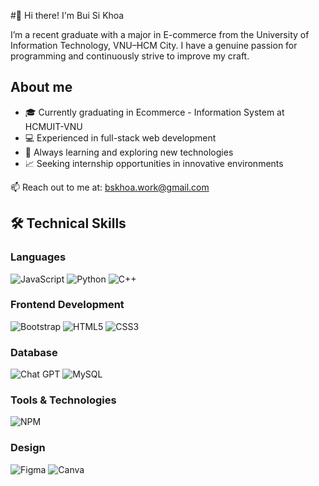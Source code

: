 #👋 Hi there! I'm Bui Si Khoa

I’m a recent graduate with a major in E-commerce from the University of Information Technology, VNU–HCM City.  I have a genuine passion for programming and continuously strive to improve my craft.
  
## About me

- 🎓 Currently graduating in Ecommerce - Information System at HCMUIT-VNU
- 💻 Experienced in full-stack web development
- 🌱 Always learning and exploring new technologies
- 📈 Seeking internship opportunities in innovative environments

📫 Reach out to me at: bskhoa.work@gmail.com

## 🛠️ Technical Skills

### Languages

![JavaScript](https://img.shields.io/badge/javascript-%23323330.svg?style=for-the-badge&logo=javascript&logoColor=%23F7DF1E)
![Python](https://img.shields.io/badge/python-3670A0?style=for-the-badge&logo=python&logoColor=ffdd54)
![C++](https://img.shields.io/badge/c++-%2300599C.svg?style=for-the-badge&logo=c%2B%2B&logoColor=white)

### Frontend Development

![Bootstrap](https://img.shields.io/badge/bootstrap-%238511FA.svg?style=for-the-badge&logo=bootstrap&logoColor=white)
![HTML5](https://img.shields.io/badge/html5-%23E34F26.svg?style=for-the-badge&logo=html5&logoColor=white)
![CSS3](https://img.shields.io/badge/css3-%231572B6.svg?style=for-the-badge&logo=css3&logoColor=white)

### Database

![Chat GPT](https://img.shields.io/badge/chatGPT-74aa9c?style=for-the-badge&logo=openai&logoColor=white)
![MySQL](https://img.shields.io/badge/mysql-4479A1.svg?style=for-the-badge&logo=mysql&logoColor=white)

### Tools & Technologies

![NPM](https://img.shields.io/badge/NPM-%23CB3837.svg?style=for-the-badge&logo=npm&logoColor=white)

### Design
![Figma](https://img.shields.io/badge/Figma-222?&logo=figma)
![Canva](https://img.shields.io/badge/Canva-%2300C4CC.svg?style=for-the-badge&logo=Canva&logoColor=white)

